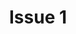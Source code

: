 ---
title: Issue 1
season: November 2015
layout: table-of-contents
presentation: abstract
palette: 
  - main: "theme-salmon-pink"
  - dark: "#ED4A85"
  - light: "#B00C48"
order: 100
class: page-one
outputs:
  - pdf
  - html
---